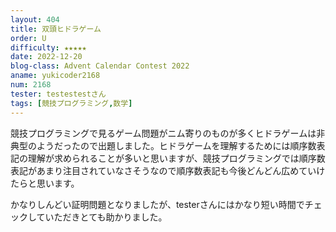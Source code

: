 ```yaml
---
layout: 404
title: 双頭ヒドラゲーム
order: U
difficulty: ★★★★★
date: 2022-12-20
blog-class: Advent Calendar Contest 2022
aname: yukicoder2168
num: 2168
tester: testestestさん
tags: [競技プログラミング,数学]
---
```


<p>
競技プログラミングで見るゲーム問題がニム寄りのものが多くヒドラゲームは非典型のようだったので出題しました。ヒドラゲームを理解するためには順序数表記の理解が求められることが多いと思いますが、競技プログラミングでは順序数表記があまり注目されていなさそうなので順序数表記も今後どんどん広めていけたらと思います。
</p>
<p>
かなりしんどい証明問題となりましたが、testerさんにはかなり短い時間でチェックしていただきとても助かりました。
</p>
